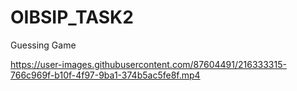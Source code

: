 # OIBSIP_TASK2
Guessing Game


https://user-images.githubusercontent.com/87604491/216333315-766c969f-b10f-4f97-9ba1-374b5ac5fe8f.mp4

